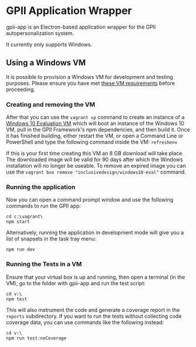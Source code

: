 # GPII Application Wrapper

gpii-app is an Electron-based application wrapper for the GPII autopersonalization system.

It currently only supports Windows.


## Using a Windows VM

It is possible to provision a Windows VM for development and testing purposes. Please ensure you have met [these VM requirements](https://github.com/GPII/qi-development-environments/#requirements) before proceeding.

### Creating and removing the VM


After that you can use the `vagrant up` command to create an instance of a [Windows 10 Evaluation VM](https://github.com/idi-ops/packer-windows) which will boot an instance of the Windows 10 VM, pull in the GPII Framework's npm dependencies, and then build it. Once it has finished building, either restart the VM, or open a Command Line or PowerShell and type the following command inside the VM: `refreshenv`

If this is your first time creating this VM an 8 GB download will take place. The downloaded image will be valid for 90 days after which the Windows installation will no longer be useable. To remove an expired image you can use the ``vagrant box remove "inclusivedesign/windows10-eval"`` command.


### Running the application

Now you can open a command prompt window and use the following commands to run the GPII app:

```
cd c:\vagrant\
npm start
```

Alternatively, running the application in development mode will give you a list of snapsets in the task tray menu:
```
npm run dev
```

### Running the Tests in a VM

Ensure that your virtual box is up and running, then open a terminal (in the VM), go to the folder with gpii-app and run the test script:

```
cd v:\
npm test
```

This will also instrument the code and generate a coverage report in the `reports` subdirectory.  If you want to run
the tests without collecting code coverage data, you can use commands like the following instead:

```
cd v:\
npm run test:noCoverage
```
